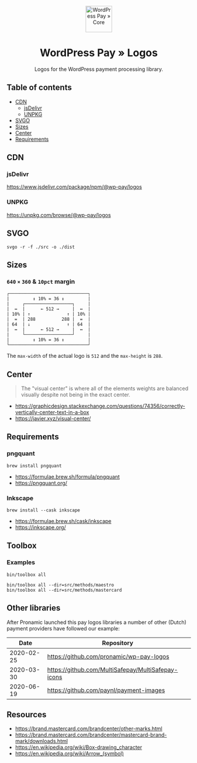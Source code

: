 <p align="center">
	<a href="https://www.wp-pay.org/">
		<img src="https://www.wp-pay.org/assets/pronamic-pay.svgo-min.svg" alt="WordPress Pay » Core" width="72" height="72">
	</a>
</p>

<h1 align="center">WordPress Pay » Logos</h3>

<p align="center">
	Logos for the WordPress payment processing library.
</p>

## Table of contents

- [CDN](#cdn)
	- [jsDelivr](#jsdelivr)
	- [UNPKG](#unpkg)
- [SVGO](#svgo)
- [Sizes](#sizes)
- [Center](#center)
- [Requirements](#requirements)

## CDN

### jsDelivr

https://www.jsdelivr.com/package/npm/@wp-pay/logos

### UNPKG

https://unpkg.com/browse/@wp-pay/logos

## SVGO

```
svgo -r -f ./src -o ./dist
```

## Sizes

### `640` `×` `360` & `10pct` margin

```
┌──────────────────────────────┐
|         ↕ 10% = 36 ↕         |
|     ┌──────────────────┐     |
|  ↔  |      ← 512 →     |  ↔  |
| 10% | ↑              ↑ | 10% |
|  =  | 288          288 |  =  |
| 64  | ↓              ↑ | 64  |
|  ↔  |      ← 512 →     |  ↔  |
|     └──────────────────┘     |
|         ↕ 10% = 36 ↕         |
└──────────────────────────────┘
```

The `max-width` of the actual logo is `512` and the `max-height` is `288`.

## Center

> The "visual center" is where all of the elements weights are balanced visually despite not being in the exact center.

- https://graphicdesign.stackexchange.com/questions/74356/correctly-vertically-center-text-in-a-box
- https://javier.xyz/visual-center/

## Requirements

### pngquant

```
brew install pngquant
```

- https://formulae.brew.sh/formula/pngquant
- https://pngquant.org/

### Inkscape

```
brew install --cask inkscape
```

- https://formulae.brew.sh/cask/inkscape
- https://inkscape.org/

## Toolbox

### Examples

```
bin/toolbox all
```

```
bin/toolbox all --dir=src/methods/maestro
bin/toolbox all --dir=src/methods/mastercard
```

## Other libraries

After Pronamic launched this pay logos libraries a number of other (Dutch) payment providers have followed our example:

| Date | Repository |
| ---- | ---------- |
| 2020-02-25 | https://github.com/pronamic/wp-pay-logos |
| 2020-03-30 | https://github.com/MultiSafepay/MultiSafepay-icons |
| 2020-06-19 | https://github.com/paynl/payment-images |

## Resources

- https://brand.mastercard.com/brandcenter/other-marks.html
- https://brand.mastercard.com/brandcenter/mastercard-brand-mark/downloads.html
- https://en.wikipedia.org/wiki/Box-drawing_character
- https://en.wikipedia.org/wiki/Arrow_(symbol)

